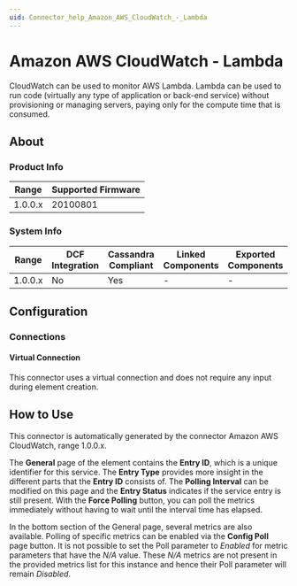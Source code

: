 ```yaml
---
uid: Connector_help_Amazon_AWS_CloudWatch_-_Lambda
---
```


# Amazon AWS CloudWatch - Lambda

CloudWatch can be used to monitor AWS Lambda. Lambda can be used to run code (virtually any type of application or back-end service) without provisioning or managing servers, paying only for the compute time that is consumed.

## About

### Product Info

| Range     | Supported Firmware     |
|-----------|------------------------|
| 1.0.0.x   | 20100801               |

### System Info

| Range     | DCF Integration     | Cassandra Compliant     | Linked Components     | Exported Components     |
|-----------|---------------------|-------------------------|-----------------------|-------------------------|
| 1.0.0.x   | No                  | Yes                     | \-                    | \-                      |

## Configuration

### Connections

#### Virtual Connection

This connector uses a virtual connection and does not require any input during element creation.

## How to Use

This connector is automatically generated by the connector Amazon AWS CloudWatch, range 1.0.0.x.

The **General** page of the element contains the **Entry ID**, which is a unique identifier for this service. The **Entry Type** provides more insight in the different parts that the **Entry ID** consists of. The **Polling Interval** can be modified on this page and the **Entry Status** indicates if the service entry is still present. With the **Force Polling** button, you can poll the metrics immediately without having to wait until the interval time has elapsed.

In the bottom section of the General page, several metrics are also available. Polling of specific metrics can be enabled via the **Config Poll** page button. It is not possible to set the Poll parameter to *Enabled* for metric parameters that have the *N/A* value. These *N/A* metrics are not present in the provided metrics list for this instance and hence their Poll parameter will remain *Disabled*.
